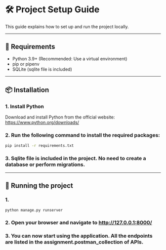 # 🛠️ Project Setup Guide

This guide explains how to set up and run the project locally.

---

## 🚀 Requirements

- Python 3.9+ (Recommended: Use a virtual environment)
- pip or pipenv
-  SQLite (sqlite file is included)

---

## 📦 Installation

### 1. Install Python

Download and install Python from the official website: https://www.python.org/downloads/

### 2. Run the following command to install the required packages:

```bash
pip install -r requirements.txt
```

### 3. Sqlite file is included in the project. No need to create a database or perform migrations.

---

## 🚀 Running the project

### 1.

```bash
python manage.py runserver
```

### 2. Open your browser and navigate to http://127.0.0.1:8000/

### 3. You can now start using the application. All the endpoints are listed in the assignment.postman_collection of APIs.